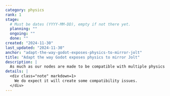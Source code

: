 ```yaml
---
category: physics
rank: 1
stage:
  # Must be dates (YYYY-MM-DD), empty if not there yet.
  planning: ""
  ongoing: ""
  done: ""
created: "2024-11-30"
last_updated: "2024-11-30"
anchor: "adapt-the-way-godot-exposes-physics-to-mirror-jolt"
title: "Adapt the way Godot exposes physics to mirror Jolt"
description: |
  As much as our nodes are made to be compatible with multiple physics engines, the existing integration of Jolt (via the [godot-jolt](https://github.com/godot-jolt/godot-jolt) add-on) is not optimal, as there are numerous features that can’t be implemented in Godot due to the current way the system works. In addition to integrating Jolt as the default 3D physics engine, we want to modernize our node bindings in order to fully exploit the new library.
details: |
  <div class="note" markdown=1>
    We do expect it will create some compatibility issues.
  </div>
---
```

